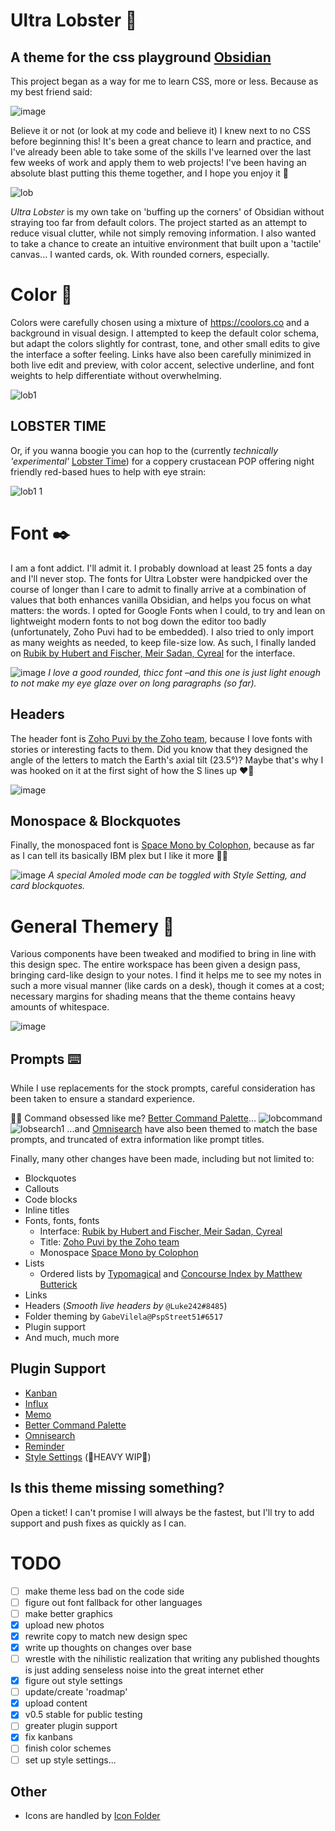 # Ultra Lobster 🦞
## A theme for the css playground [Obsidian](https://obsidian.md/)

This project began as a way for me to learn CSS, more or less. Because as my best friend said:

![image](https://user-images.githubusercontent.com/87339163/197320589-e1a4b86e-d17f-4ab4-9a18-0869a3ae0f65.png)

Believe it or not (or look at my code and believe it) I knew next to no CSS before beginning this! It's been a great chance to learn and practice, and I've already been able to take some of the skills I've learned over the last few weeks of work and apply them to web projects! I've been having an absolute blast putting this theme together, and I hope you enjoy it 🥰

![lob](https://user-images.githubusercontent.com/87339163/197312680-a81ab036-c0cd-4b75-8602-8886b153f471.png)

_Ultra Lobster_ is my own take on 'buffing up the corners' of Obsidian without straying too far from default colors. The project started as an attempt to reduce visual clutter, while not simply removing information. I also wanted to take a chance to create an intuitive environment that built upon a 'tactile' canvas... I wanted cards, ok. With rounded corners, especially.

# Color 🎨
Colors were carefully chosen using a mixture of <https://coolors.co> and a background in visual design. I attempted to keep the default color schema, but adapt the colors slightly for contrast, tone, and other small edits to give the interface a softer feeling. Links have also been carefully minimized in both live edit and preview, with color accent, selective underline, and font weights to help differentiate without overwhelming.

![lob1](https://user-images.githubusercontent.com/87339163/197315601-10d3d4eb-d786-48c1-8913-65ed4f29f2bf.png)

## LOBSTER TIME
Or, if you wanna boogie you can hop to the (currently _technically 'experimental'_ [Lobster Time](https://coolors.co/f4f1de-efd4bf-eab69f-e07a5f-3d405b-0b7a75)) for a coppery crustacean POP offering night friendly red-based hues to help with eye strain:

![lob1 1](https://user-images.githubusercontent.com/87339163/197315662-50dc5141-a0fd-415f-9615-cec1acddb0d7.png)

# Font ✒️
I am a font addict. I'll admit it. I probably download at least 25 fonts a day and I'll never stop. The fonts for Ultra Lobster were handpicked over the course of longer than I care to admit to finally arrive at a combination of values that both enhances vanilla Obsidian, and helps you focus on what matters: the words. I opted for Google Fonts when I could, to try and lean on lightweight modern fonts to not bog down the editor too badly (unfortunately, Zoho Puvi had to be embedded). I also tried to only import as many weights as needed, to keep file-size low. As such, I finally landed on [Rubik by Hubert and Fischer, Meir Sadan, Cyreal](https://fonts.google.com/specimen/Rubik) for the interface.

![image](https://user-images.githubusercontent.com/87339163/197315907-f775cf5b-418e-44bb-9c11-c7b1b8508032.png)
_I love a good rounded, thicc font –and this one is just light enough to not make my eye glaze over on long paragraphs (so far)._

## Headers
The header font is [Zoho Puvi by the Zoho team](https://www.zoho.com/typefaces/puvi/), because I love fonts with stories or interesting facts to them. Did you know that they designed the angle of the letters to match the Earth's axial tilt (23.5°)? Maybe that's why I was hooked on it at the first sight of how the S lines up ❤️‍🔥

![image](https://user-images.githubusercontent.com/87339163/197315850-0d0c76a5-8bf0-4f5e-bbc8-7e5ecebbbc08.png)

## Monospace & Blockquotes
Finally, the monospaced font is [Space Mono by Colophon](https://fonts.google.com/specimen/Space+Mono?category=Monospace), because as far as I can tell its basically IBM plex but I like it more 🤷‍♀️

![image](https://user-images.githubusercontent.com/87339163/197315754-bae5e216-c907-4d21-b768-53412dcc999e.png)
_A special Amoled mode can be toggled with Style Setting, and card blockquotes._

# General Themery 💪
Various components have been tweaked and modified to bring in line with this design spec. The entire workspace has been given a design pass, bringing card-like design to your notes. I find it helps me to see my notes in such a more visual manner (like cards on a desk), though it comes at a cost; necessary margins for shading means that the theme contains heavy amounts of whitespace.

![image](https://user-images.githubusercontent.com/87339163/197316274-6fbeaeb2-6cfd-42e0-b5fc-c9db927cb7f2.png)

## Prompts ⌨️
While I use replacements for the stock prompts, careful consideration has been taken to ensure a standard experience.

👩‍💻 Command obsessed like me? [Better Command Palette](https://github.com/AlexBieg/obsidian-better-command-palette)...
![lobcommand](https://user-images.githubusercontent.com/87339163/197312966-bb9990d7-9b3b-42e0-9e01-22d91c43ed88.png)
![lobsearch1](https://user-images.githubusercontent.com/87339163/197316860-73bd4980-6c07-4432-a7fe-d309b4da6c79.png)
...and [Omnisearch](https://github.com/scambier/obsidian-omnisearch) have also been themed to match the base prompts, and truncated of extra information like prompt titles.

Finally, many other changes have been made, including but not limited to:
- Blockquotes
- Callouts
- Code blocks
- Inline titles
- Fonts, fonts, fonts
	- Interface: [Rubik by Hubert and Fischer, Meir Sadan, Cyreal](https://fonts.google.com/specimen/Rubik)
	- Title: [Zoho Puvi by the Zoho team](https://www.zoho.com/typefaces/puvi/)
	- Monospace [Space Mono by Colophon](https://fonts.google.com/specimen/Space+Mono?category=Monospace)
- Lists
	- Ordered lists by [Typomagical](https://github.com/hungsu/typomagical-obsidian) and [Concourse Index by Matthew Butterick](https://practicaltypography.com/concourse-index.html)
- Links
- Headers (_Smooth live headers by_ `@Luke242#8485`)
- Folder theming by `GabeVilela@PspStreet51#6517`
- Plugin support
- And much, much more

## Plugin Support
- [Kanban](https://github.com/mgmeyers/obsidian-kanban)
- [Influx](https://github.com/jensmtg/influx)
- [Memo](https://github.com/quorafind/obsidian-memos)
- [Better Command Palette](https://github.com/AlexBieg/obsidian-better-command-palette)
- [Omnisearch](https://github.com/scambier/obsidian-omnisearch)
- [Reminder](https://github.com/uphy/obsidian-reminder)
- [Style Settings](https://github.com/mgmeyers/obsidian-style-settings) (🚧HEAVY WIP🚧)

## Is this theme missing something?
Open a ticket! I can't promise I will always be the fastest, but I'll try to add support and push fixes as quickly as I can.

# TODO
- [ ] make theme less bad on the code side
- [ ] figure out font fallback for other languages
- [ ] make better graphics
- [x] upload new photos
- [x] rewrite copy to match new design spec
- [x] write up thoughts on changes over base
- [ ] wrestle with the nihilistic realization that writing any published thoughts is just adding senseless noise into the great internet ether
- [x] figure out style settings
- [ ] update/create 'roadmap'
- [x] upload content
- [x] v0.5 stable for public testing
- [ ] greater plugin support
- [x] fix kanbans
- [ ] finish color schemes
- [ ] set up style settings...

## Other
- Icons are handled by [Icon Folder](https://github.com/FlorianWoelki/obsidian-icon-folder)
